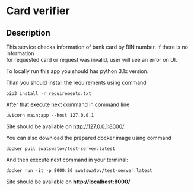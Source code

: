 # Card verifier

## Description

This service checks information of bank card by BIN number. If there is no information<br> for requested card
or request was invalid, user will see an error on UI.


To locally run this app you should has python 3.1x version.

Than you should install the requirements using command

    pip3 install -r requirements.txt

After that execute next command in command line

    uvicorn main:app --host 127.0.0.1

Site should be available on http://127.0.0.1:8000/ 


You can also download the prepared docker image using command

    docker pull swatswatov/test-server:latest

And then execute next command in your terminal:

    docker run -it -p 8000:80 swatswatov/test-server:latest  

Site should be available on **http://localhost:8000/**
